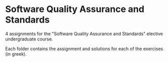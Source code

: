 # Software Quality Assurance and Standards 
4 assignments for the "Software Quality Assurance and Standards" elective undergraduate course.

Each folder contains the assignment and solutions for each of the exercises (in greek).

